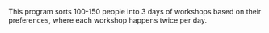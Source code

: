 This program sorts 100-150 people into 3 days of workshops based on their preferences, where each workshop happens twice per day.


